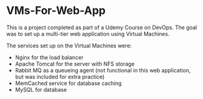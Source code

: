 # VMs-For-Web-App

This is a project completed as part of a Udemy Course on DevOps. The goal was to set up a multi-tier web application using Virtual Machines.

<!-- The web application is a fake pre-coded social media site developed in Java (source code copied from: https://github.com/hkhcoder/vprofile-project) -->

The services set up on the Virtual Machines were:

- Nginx for the load balancer
- Apache Tomcat for the server with NFS storage
- Rabbit MQ as a queueing agent (not functional in this web application, but was included for extra practice)
- MemCached service for database caching
- MySQL for database
